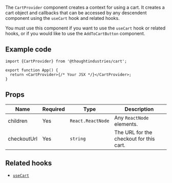 The `CartProvider` component creates a context for using a cart. It creates a cart object and callbacks that can be accessed by any descendent component using the `useCart` hook and related hooks. 

You must use this component if you want to use the `useCart` hook or related hooks, or if you would like to use the `AddToCartButton` component.

## Example code

```tsx
import {CartProvider} from '@thoughtindustries/cart';

export function App() {
  return <CartProvider>{/* Your JSX */}</CartProvider>;
}
```

## Props

| Name                   | Required | Type                         | Description                                                                                                                                                                                                              |
| ---------------------- | -------- | ---------------------------- | ------------------------------------------------------------------------------------------------------------------------------------------------------------------------------------------------------------------------ |
| children               | Yes      | <code>React.ReactNode</code> | Any `ReactNode` elements. |
| checkoutUrl            | Yes      | <code>string</code> | The URL for the checkout for this cart. |

## Related hooks

- [`useCart`](./use-cart.md)
